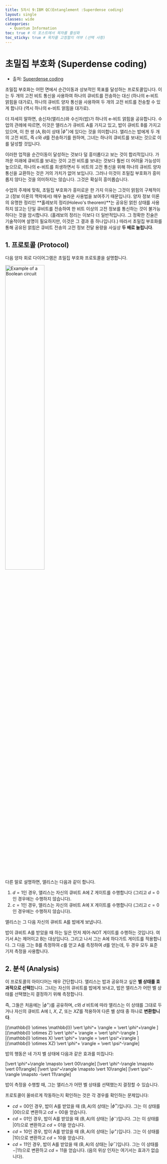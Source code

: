 ```yaml
---
title: 5차시 9:IBM QC(Entanglement :Superdense coding)
layout: single
classes: wide
categories:
  - Quantum Information
toc: true # 이 포스트에서 목차를 활성화
toc_sticky: true # 목차를 고정할지 여부 (선택 사항)
---
```



# **초밀집 부호화 (Superdense coding)**

- 출처: [Superdense coding](https://quantum.cloud.ibm.com/learning/en/courses/basics-of-quantum-information/entanglement-in-action/superdense-coding)

초밀집 부호화는 어떤 면에서 순간이동과 상보적인 목표를 달성하는 프로토콜입니다.
이는 두 개의 고전 비트 통신을 사용하여 하나의 큐비트를 전송하는 대신 (하나의 e-비트 얽힘을 대가로), 하나의 큐비트 양자 통신을 사용하여 두 개의 고전 비트를 전송할 수 있게 합니다 (역시 하나의 e-비트 얽힘을 대가로).

더 자세히 말하면, 송신자(앨리스)와 수신자(밥)가 하나의 e-비트 얽힘을 공유합니다.
수업의 관례에 따르면, 이것은 앨리스가 큐비트 $\mathsf{A}$를 가지고 있고, 밥이 큐비트 $\mathsf{B}$를 가지고 있으며, 이 한 쌍 $(\mathsf{A},\mathsf{B})$이 상태 $\vert\phi^+\rangle$에 있다는 것을 의미합니다. 앨리스는 밥에게 두 개의 고전 비트, 즉 $c$와 $d$를 전송하기를 원하며, 그녀는 하나의 큐비트를 보내는 것으로 이를 달성할 것입니다.

이러한 업적을 순간이동이 달성하는 것보다 덜 흥미롭다고 보는 것이 합리적입니다. 가까운 미래에 큐비트를 보내는 것이 고전 비트를 보내는 것보다 훨씬 더 어려울 가능성이 높으므로, 하나의 e-비트를 희생하면서 두 비트의 고전 통신을 위해 하나의 큐비트 양자 통신을 교환하는 것은 거의 가치가 없어 보입니다.
그러나 이것이 초밀집 부호화가 흥미롭지 않다는 것을 의미하지는 않습니다. 그것은 확실히 흥미롭습니다. 

수업의 주제에 맞춰, 초밀집 부호화가 흥미로운 한 가지 이유는 그것이 얽힘의 구체적이고 (정보 이론의 맥락에서) 매우 놀라운 사용법을 보여주기 때문입니다. 양자 정보 이론의 유명한 정리인 **홀레보의 정리(Holevo's theorem)**는 공유된 얽힌 상태를 사용하지 않고는 단일 큐비트를 전송하여 한 비트 이상의 고전 정보를 통신하는 것이 불가능하다는 것을 암시합니다. (홀레보의 정리는 이보다 더 일반적입니다. 그 정확한 진술은 기술적이며 설명이 필요하지만, 이것은 그 결과 중 하나입니다.) 따라서 초밀집 부호화를 통해 공유된 얽힘은 큐비트 전송의 고전 정보 전달 용량을 사실상 **두 배로 늘립니다**.

## 1. **프로토콜 (Protocol)**

다음 양자 회로 다이어그램은 초밀집 부호화 프로토콜을 설명합니다.

<img src="{{site.url}}{{site.baseurl}}/assets/images/Entanglement/superdense-coding.svg" alt="Example of a Boolean circuit" style="width: 50%;" />

다른 말로 설명하면, 앨리스는 다음과 같이 합니다.
1.  $d=1$인 경우, 앨리스는 자신의 큐비트 $\mathsf{A}$에 Z 게이트를 수행합니다 (그리고 $d=0$인 경우에는 수행하지 않습니다).
2.  $c=1$인 경우, 앨리스는 자신의 큐비트 $\mathsf{A}$에 X 게이트를 수행합니다 (그리고 $c=0$인 경우에는 수행하지 않습니다).

앨리스는 그 다음 자신의 큐비트 $\mathsf{A}$를 밥에게 보냅니다. 

밥이 큐비트 $\mathsf{A}$를 받았을 때 하는 일은 먼저 제어-NOT 게이트를 수행하는 것입니다. 여기서 $\mathsf{A}$는 제어이고 $\mathsf{B}$는 대상입니다. 그리고 나서 그는 $\mathsf{A}$에 하다가트 게이트를 적용합니다. 그 다음 그는 $\mathsf{B}$를 측정하여 $c$를 얻고 $\mathsf{A}$를 측정하여 $d$를 얻는데, 두 경우 모두 표준 기저 측정을 사용합니다.

## 2. **분석 (Analysis)**

이 프로토콜의 아이디어는 매우 간단합니다. 앨리스는 밥과 공유하고 싶은 **벨 상태를 효과적으로 선택**합니다. 그녀는 자신의 큐비트를 밥에게 보내고, 밥은 앨리스가 어떤 벨 상태를 선택했는지 결정하기 위해 측정합니다. 

즉, 그들은 처음에는 $\vert\phi^+\rangle$를 공유하며, $c$와 $d$ 비트에 따라 앨리스는 이 상태를 그대로 두거나 자신의 큐비트 $\mathsf{A}$에 $\mathbb{I}$, $X$, $Z$, 또는 $XZ$를 적용하여 다른 벨 상태 중 하나로 **변환합니다**.
<br>

\[(\mathbb{I} \otimes \mathbb{I}) \vert \phi^+ \rangle  = \vert \phi^+\rangle \]
\[(\mathbb{I} \otimes Z) \vert \phi^+ \rangle  = \vert \phi^-\rangle \]
\[(\mathbb{I} \otimes X) \vert \phi^+ \rangle  = \vert \psi^+\rangle \]
\[(\mathbb{I} \otimes XZ) \vert \phi^+ \rangle  = \vert \psi^-\rangle\]


밥의 행동은 네 가지 벨 상태에 다음과 같은 효과를 미칩니다:

\[\vert \phi^+\rangle  \mapsto \vert 00\rangle\]
\[\vert \phi^-\rangle  \mapsto \vert 01\rangle\]
\[\vert \psi^+\rangle  \mapsto \vert 10\rangle\]
\[\vert \psi^-\rangle  \mapsto -\vert 11\rangle\]

밥이 측정을 수행할 때, 그는 앨리스가 어떤 벨 상태를 선택했는지 결정할 수 있습니다.

프로토콜이 올바르게 작동하는지 확인하는 것은 각 경우를 확인하는 문제입니다:
*   $cd = 00$인 경우, 밥이 $\mathsf{A}$를 받았을 때 $(\mathsf{B},\mathsf{A})$의 상태는 $\vert \phi^+\rangle$입니다. 그는 이 상태를 $\vert 00\rangle$으로 변환하고 $cd = 00$을 얻습니다.
*   $cd = 01$인 경우, 밥이 $\mathsf{A}$를 받았을 때 $(\mathsf{B},\mathsf{A})$의 상태는 $\vert \phi^-\rangle$입니다. 그는 이 상태를 $\vert 01\rangle$으로 변환하고 $cd = 01$을 얻습니다.
*   $cd = 10$인 경우, 밥이 $\mathsf{A}$를 받았을 때 $(\mathsf{B},\mathsf{A})$의 상태는 $\vert \psi^+\rangle$입니다. 그는 이 상태를 $\vert 10\rangle$으로 변환하고 $cd = 10$을 얻습니다.
*   $cd = 11$인 경우, 밥이 $\mathsf{A}$를 받았을 때 $(\mathsf{B},\mathsf{A})$의 상태는 $\vert \psi^-\rangle$입니다. 그는 이 상태를 $-\vert 11\rangle$으로 변환하고 $cd = 11$을 얻습니다. (음의 위상 인자는 여기서는 효과가 없습니다).